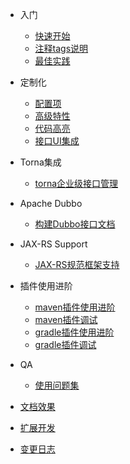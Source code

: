 - 入门

  - [快速开始](zh-cn/start/quickstart.md "快速开始")
  - [注释tags说明](zh-cn/start/javadoc.md "注释TAGS说明")
  - [最佳实践](zh-cn/start/bestPractice.md "最佳实践")

- 定制化
  - [配置项](zh-cn/diy/config.md "配置项")
  - [高级特性](zh-cn/diy/advancedFeatures.md)
  - [代码高亮](zh-cn/diy/highlight.md)
  - [接口UI集成](zh-cn/diy/integrated.md)
  
- Torna集成
  - [torna企业级接口管理](zh-cn/torna/tornaIntegration.md "torna企业级接口管理")
- Apache Dubbo
  - [构建Dubbo接口文档](zh-cn/dubbo/dubbo.md "dubbo文档生成")
- JAX-RS Support
  - [JAX-RS规范框架支持](zh-cn/jaxrs/jaxrs.md "Jaxrs规范支持")
- 插件使用进阶
  - [maven插件使用进阶](zh-cn/plugins/maven_plugin.md "maven插件")
  - [maven插件调试](zh-cn/plugins/maven-plugin-debug.md "maven插件调试")
  - [gradle插件使用进阶](zh-cn/plugins/gradle_plugin.md "maven插件")
  - [gradle插件调试](zh-cn/plugins/gradle_plugin_debug.md "maven插件调试")
- QA
  - [使用问题集](zh-cn/QA.md)
- [文档效果](zh-cn/docsImages.md)
- [扩展开发](zh-cn/expand.md)
- [变更日志](zh-cn/changelog.md)
